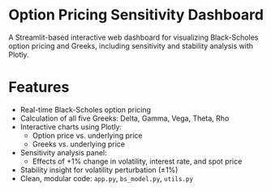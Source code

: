 # Option Pricing Sensitivity Dashboard

A Streamlit-based interactive web dashboard for visualizing Black-Scholes option pricing and Greeks, including sensitivity and stability analysis with Plotly.


# Features

- Real-time Black-Scholes option pricing
- Calculation of all five Greeks: Delta, Gamma, Vega, Theta, Rho
- Interactive charts using Plotly:
  - Option price vs. underlying price
  - Greeks vs. underlying price
- Sensitivity analysis panel:
  - Effects of +1% change in volatility, interest rate, and spot price
- Stability insight for volatility perturbation (±1%)
- Clean, modular code: `app.py`, `bs_model.py`, `utils.py`


